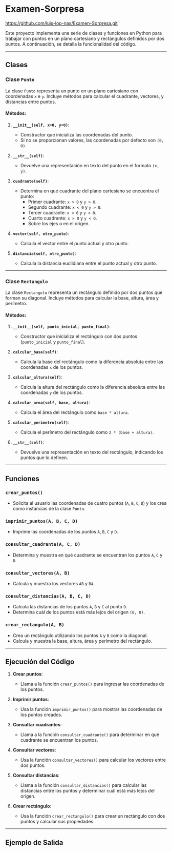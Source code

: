 # Examen-Sorpresa

https://github.com/luis-lop-nas/Examen-Sorpresa.git



Este proyecto implementa una serie de clases y funciones en Python para trabajar con puntos en un plano cartesiano y rectángulos definidos por dos puntos. A continuación, se detalla la funcionalidad del código.

---

## Clases

### Clase `Punto`
La clase `Punto` representa un punto en un plano cartesiano con coordenadas `x` e `y`. Incluye métodos para calcular el cuadrante, vectores, y distancias entre puntos.

#### Métodos:
1. **`__init__(self, x=0, y=0)`**:
   - Constructor que inicializa las coordenadas del punto.
   - Si no se proporcionan valores, las coordenadas por defecto son `(0, 0)`.

2. **`__str__(self)`**:
   - Devuelve una representación en texto del punto en el formato `(x, y)`.

3. **`cuadrante(self)`**:
   - Determina en qué cuadrante del plano cartesiano se encuentra el punto:
     - Primer cuadrante: `x > 0` y `y > 0`.
     - Segundo cuadrante: `x < 0` y `y > 0`.
     - Tercer cuadrante: `x < 0` y `y < 0`.
     - Cuarto cuadrante: `x > 0` y `y < 0`.
     - Sobre los ejes o en el origen.

4. **`vector(self, otro_punto)`**:
   - Calcula el vector entre el punto actual y otro punto.

5. **`distancia(self, otro_punto)`**:
   - Calcula la distancia euclidiana entre el punto actual y otro punto.

---

### Clase `Rectangulo`
La clase `Rectangulo` representa un rectángulo definido por dos puntos que forman su diagonal. Incluye métodos para calcular la base, altura, área y perímetro.

#### Métodos:
1. **`__init__(self, punto_inicial, punto_final)`**:
   - Constructor que inicializa el rectángulo con dos puntos (`punto_inicial` y `punto_final`).

2. **`calcular_base(self)`**:
   - Calcula la base del rectángulo como la diferencia absoluta entre las coordenadas `x` de los puntos.

3. **`calcular_altura(self)`**:
   - Calcula la altura del rectángulo como la diferencia absoluta entre las coordenadas `y` de los puntos.

4. **`calcular_area(self, base, altura)`**:
   - Calcula el área del rectángulo como `base * altura`.

5. **`calcular_perimetro(self)`**:
   - Calcula el perímetro del rectángulo como `2 * (base + altura)`.

6. **`__str__(self)`**:
   - Devuelve una representación en texto del rectángulo, indicando los puntos que lo definen.

---

## Funciones

### `crear_puntos()`
- Solicita al usuario las coordenadas de cuatro puntos (`A`, `B`, `C`, `D`) y los crea como instancias de la clase `Punto`.

### `imprimir_puntos(A, B, C, D)`
- Imprime las coordenadas de los puntos `A`, `B`, `C` y `D`.

### `consultar_cuadrante(A, C, D)`
- Determina y muestra en qué cuadrante se encuentran los puntos `A`, `C` y `D`.

### `consultar_vectores(A, B)`
- Calcula y muestra los vectores `AB` y `BA`.

### `consultar_distancias(A, B, C, D)`
- Calcula las distancias de los puntos `A`, `B` y `C` al punto `D`.
- Determina cuál de los puntos está más lejos del origen `(0, 0)`.

### `crear_rectangulo(A, B)`
- Crea un rectángulo utilizando los puntos `A` y `B` como la diagonal.
- Calcula y muestra la base, altura, área y perímetro del rectángulo.

---

## Ejecución del Código

1. **Crear puntos**:
   - Llama a la función `crear_puntos()` para ingresar las coordenadas de los puntos.

2. **Imprimir puntos**:
   - Usa la función `imprimir_puntos()` para mostrar las coordenadas de los puntos creados.

3. **Consultar cuadrantes**:
   - Llama a la función `consultar_cuadrante()` para determinar en qué cuadrante se encuentran los puntos.

4. **Consultar vectores**:
   - Usa la función `consultar_vectores()` para calcular los vectores entre dos puntos.

5. **Consultar distancias**:
   - Llama a la función `consultar_distancias()` para calcular las distancias entre los puntos y determinar cuál está más lejos del origen.

6. **Crear rectángulo**:
   - Usa la función `crear_rectangulo()` para crear un rectángulo con dos puntos y calcular sus propiedades.

---

## Ejemplo de Salida




